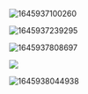 ![1645937100260](C:\Users\ASUS\AppData\Roaming\Typora\typora-user-images\1645937100260.png)

![1645937239295](C:\Users\ASUS\AppData\Roaming\Typora\typora-user-images\1645937239295.png)

![1645937808697](C:\Users\ASUS\AppData\Roaming\Typora\typora-user-images\1645937808697.png)

![](C:\Users\ASUS\AppData\Roaming\Typora\typora-user-images\1645938157481.png)

![1645938044938](C:\Users\ASUS\AppData\Roaming\Typora\typora-user-images\1645938044938.png)